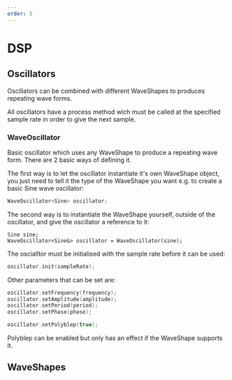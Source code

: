 ```yaml
---
order: 5
---
```


# DSP

## Oscillators

Oscillators can be combined with different WaveShapes to produces repeating wave forms. 

All oscillators have a process method wich must be called at the specified sample rate in order to give the next sample.

### WaveOscillator

Basic oscillator which uses any WaveShape to produce a repeating wave form. There are 2 basic ways of defining it.

The first way is to let the oscillator instantiate it's own WaveShape object, you just need to tell it the type of the WaveShape you want e.g. to create a basic Sine wave oscillator:

``` cpp
WaveOscillator<Sine> oscillator;
```

The second way is to instantiate the WaveShape yourself, outside of the oscillator, and give the oscillator a reference to it:

```
Sine sine;
WaveOscillator<Sine&> oscillator = WaveOscillator(sine);
```

The oscialltor must be initialised with the sample rate before it can be used:

``` cpp
oscillator.init(sampleRate);
```

Other parameters that can be set are:

``` cpp
oscillator.setFrequency(frequency);
oscillator.setAmplitude(amplitude);
oscillator.setPeriod(period);
oscillator.setPhase(phase);
```

``` cpp
oscillator.setPolyblep(true);
```

Polyblep can be enabled but only has an effect if the WaveShape supports it.


## WaveShapes



